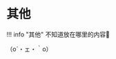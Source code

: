 # 其他

!!! info "其他"
    不知道放在哪里的内容🫥

<link rel="stylesheet" href="../../css/index_styles.css">
<div class="center-container">
  <state>（o´・ェ・｀o）</state>
</div>